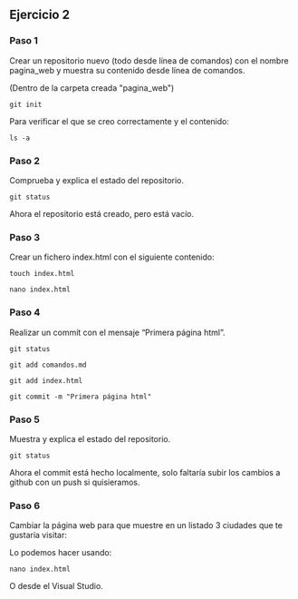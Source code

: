 ## Ejercicio 2

### Paso 1

Crear un repositorio nuevo (todo desde línea de comandos) con el nombre pagina_web y muestra su contenido desde línea de comandos.

(Dentro de la carpeta creada "pagina_web")

    git init

Para verificar el que se creo correctamente y el contenido:

    ls -a


### Paso 2

Comprueba y explica el estado del repositorio.


    git status


Ahora el repositorio está creado, pero está vacío.


### Paso 3

Crear un fichero index.html con el siguiente contenido:


    touch index.html

    nano index.html



### Paso 4

Realizar un commit con el mensaje “Primera página html”.


    git status

    git add comandos.md

    git add index.html

    git commit -m "Primera página html"


### Paso 5

Muestra y explica el estado del repositorio.

    git status

Ahora el commit está hecho localmente, solo faltaría subir los cambios a github con un push si quisieramos.


### Paso 6

Cambiar la página web para que muestre en un listado 3 ciudades que te gustaría visitar:


Lo podemos hacer usando:

    nano index.html

O desde el Visual Studio.

